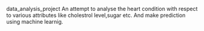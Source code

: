 data_analysis_project
An attempt to analyse the heart condition with respect to various attributes like cholestrol level,sugar etc.
And make prediction  using machine learnig.
